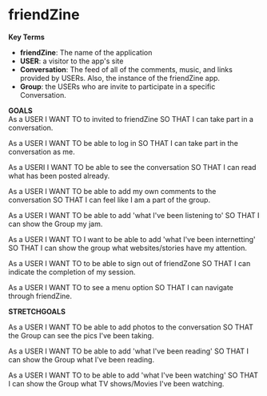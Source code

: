 <h1>friendZine</h1>

<b>Key Terms</b><br/>
* <b>friendZine</b>: The name of the application<br/>
* <b>USER</b>: a visitor to the app's site<br/>
* <b>Conversation</b>: The feed of all of the comments, music, and links         provided by USERs. Also, the instance of the friendZine app.<br/>
* <b>Group</b>: the USERs who are invite to participate in a specific Conversation.<br/>


<b>GOALS</b><br/>
As a USER
I WANT TO to invited to friendZine
SO THAT I can take part in a conversation.

As a USER
I WANT TO be able to log in
SO THAT I can take part in the conversation as me.

As a USERI
I WANT TO be able to see the conversation
SO THAT I can read what has been posted already.

As a USER
I WANT TO be able to add my own comments to the conversation
SO THAT I can feel like I am a part of the group.

As a USER
I WANT TO be able to add 'what I've been listening to'
SO THAT I can show the Group my jam.

As a USER
I WANT TO I want to be able to add 'what I've been internetting'
SO THAT I can show the group what websites/stories have my attention.

As a USER
I WANT TO to be able to sign out of friendZone
SO THAT I can indicate the completion of my session.

As a USER
I WANT TO to see a menu option
SO THAT I can navigate through friendZine.

<b>STRETCHGOALS</b><br/>

As a USER
I WANT TO be able to add photos to the conversation
SO THAT the Group can see the pics I've been taking.

As a USER
I WANT TO be able to add 'what I've been reading'
SO THAT I can show the Group what I've been reading.

As a USER
I WANT TO to be able to add 'what I've been watching'
SO THAT I can show the Group what TV shows/Movies I've been watching.
